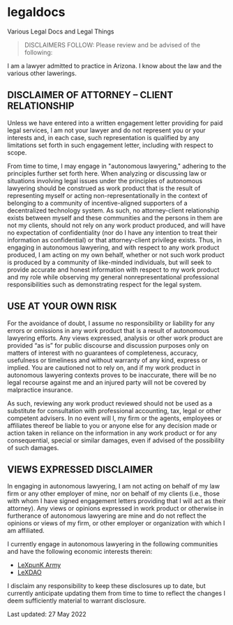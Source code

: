 # legaldocs
Various Legal Docs and Legal Things

> DISCLAIMERS FOLLOW: Please review and be advised of the following:

I am a lawyer admitted to practice in Arizona. I know about the law and the various other lawerings. 

## DISCLAIMER OF ATTORNEY – CLIENT RELATIONSHIP

Unless we have entered into a written engagement letter providing for paid legal services, I am not your lawyer and do not represent you or your interests and, in each case, such representation is qualified by any limitations set forth in such engagement letter, including with respect to scope.

From time to time, I may engage in "autonomous lawyering," adhering to the principles further set forth here. When analyzing or discussing law or situations involving legal issues under the principles of autonomous lawyering should be construed as work product that is the result of representing myself or acting non-representationally in the context of belonging to a community of incentive-aligned supporters of a decentralized technology system. As such, no attorney-client relationship exists between myself and these communities and the persons in them are not my clients, should not rely on any work product produced, and will have no expectation of confidentiality (nor do I have any intention to treat their information as confidential) or that attorney-client privilege exists. Thus, in engaging in autonomous lawyering, and with respect to any work product produced, I am acting on my own behalf, whether or not such work product is produced by a community of like-minded individuals, but will seek to provide accurate and honest information with respect to my work product and my role while observing my general nonrepresentational professional responsibilities such as demonstrating respect for the legal system.

## USE AT YOUR OWN RISK

For the avoidance of doubt, I assume no responsibility or liability for any errors or omissions in any work product that is a result of autonomous lawyering efforts. Any views expressed, analysis or other work product are provided “as is” for public discourse and discussion purposes only on matters of interest with no guarantees of completeness, accuracy, usefulness or timeliness and without warranty of any kind, express or implied. You are cautioned not to rely on, and if my work product in autonomous lawyering contexts proves to be inaccurate, there will be no legal recourse against me and an injured party will not be covered by malpractice insurance.

As such, reviewing any work product reviewed should not be used as a substitute for consultation with professional accounting, tax, legal or other competent advisers. In no event will I, my firm or the agents, employees or affiliates thereof be liable to you or anyone else for any decision made or action taken in reliance on the information in any work product or for any consequential, special or similar damages, even if advised of the possibility of such damages.

## VIEWS EXPRESSED DISCLAIMER

In engaging in autonomous lawyering, I am not acting on behalf of my law firm or any other employer of mine, nor on behalf of my clients (i.e., those with whom I have signed engagement letters providing that I will act as their attorney). Any views or opinions expressed in work product or otherwise in furtherance of autonomous lawyering are mine and do not reflect the opinions or views of my firm, or other employer or organization with which I am affiliated.

I currently engage in autonomous lawyering in the following communities and have the following economic interests therein:

- [LeXpunK Army](https://github.com/LeXpunK-Army)
- [LeXDAO](https://github.com/lexDAO)

I disclaim any responsibility to keep these disclosures up to date, but currently anticipate updating them from time to time to reflect the changes I deem sufficiently material to warrant disclosure.

Last updated: 27 May 2022
